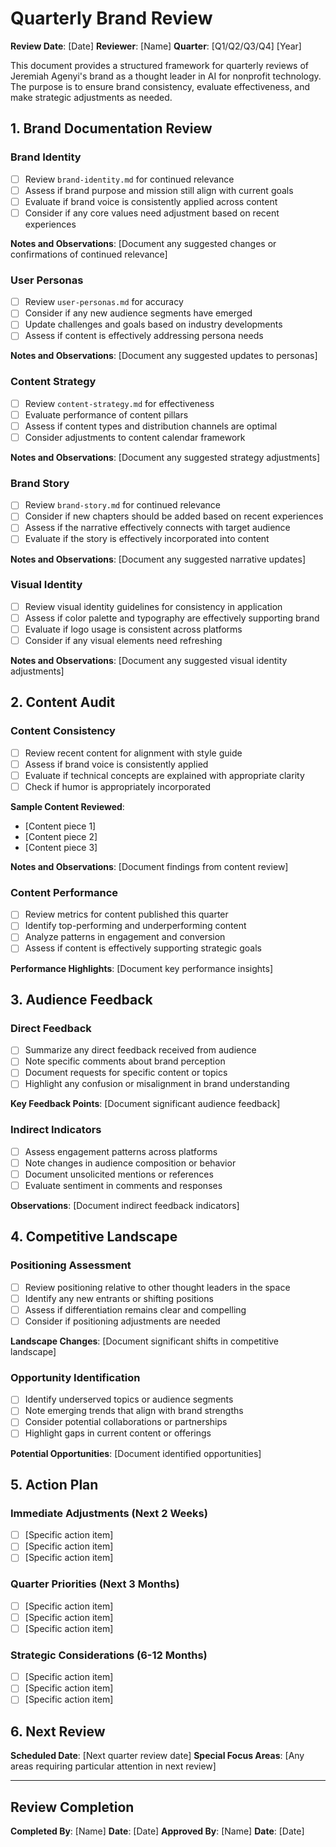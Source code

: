 # Quarterly Brand Review

**Review Date**: [Date]
**Reviewer**: [Name]
**Quarter**: [Q1/Q2/Q3/Q4] [Year]

This document provides a structured framework for quarterly reviews of Jeremiah Agenyi's brand as a thought leader in AI for nonprofit technology. The purpose is to ensure brand consistency, evaluate effectiveness, and make strategic adjustments as needed.

## 1. Brand Documentation Review

### Brand Identity
- [ ] Review `brand-identity.md` for continued relevance
- [ ] Assess if brand purpose and mission still align with current goals
- [ ] Evaluate if brand voice is consistently applied across content
- [ ] Consider if any core values need adjustment based on recent experiences

**Notes and Observations**:
[Document any suggested changes or confirmations of continued relevance]

### User Personas
- [ ] Review `user-personas.md` for accuracy
- [ ] Consider if any new audience segments have emerged
- [ ] Update challenges and goals based on industry developments
- [ ] Assess if content is effectively addressing persona needs

**Notes and Observations**:
[Document any suggested updates to personas]

### Content Strategy
- [ ] Review `content-strategy.md` for effectiveness
- [ ] Evaluate performance of content pillars
- [ ] Assess if content types and distribution channels are optimal
- [ ] Consider adjustments to content calendar framework

**Notes and Observations**:
[Document any suggested strategy adjustments]

### Brand Story
- [ ] Review `brand-story.md` for continued relevance
- [ ] Consider if new chapters should be added based on recent experiences
- [ ] Assess if the narrative effectively connects with target audience
- [ ] Evaluate if the story is effectively incorporated into content

**Notes and Observations**:
[Document any suggested narrative updates]

### Visual Identity
- [ ] Review visual identity guidelines for consistency in application
- [ ] Assess if color palette and typography are effectively supporting brand
- [ ] Evaluate if logo usage is consistent across platforms
- [ ] Consider if any visual elements need refreshing

**Notes and Observations**:
[Document any suggested visual identity adjustments]

## 2. Content Audit

### Content Consistency
- [ ] Review recent content for alignment with style guide
- [ ] Assess if brand voice is consistently applied
- [ ] Evaluate if technical concepts are explained with appropriate clarity
- [ ] Check if humor is appropriately incorporated

**Sample Content Reviewed**:
- [Content piece 1]
- [Content piece 2]
- [Content piece 3]

**Notes and Observations**:
[Document findings from content review]

### Content Performance
- [ ] Review metrics for content published this quarter
- [ ] Identify top-performing and underperforming content
- [ ] Analyze patterns in engagement and conversion
- [ ] Assess if content is effectively supporting strategic goals

**Performance Highlights**:
[Document key performance insights]

## 3. Audience Feedback

### Direct Feedback
- [ ] Summarize any direct feedback received from audience
- [ ] Note specific comments about brand perception
- [ ] Document requests for specific content or topics
- [ ] Highlight any confusion or misalignment in brand understanding

**Key Feedback Points**:
[Document significant audience feedback]

### Indirect Indicators
- [ ] Assess engagement patterns across platforms
- [ ] Note changes in audience composition or behavior
- [ ] Document unsolicited mentions or references
- [ ] Evaluate sentiment in comments and responses

**Observations**:
[Document indirect feedback indicators]

## 4. Competitive Landscape

### Positioning Assessment
- [ ] Review positioning relative to other thought leaders in the space
- [ ] Identify any new entrants or shifting positions
- [ ] Assess if differentiation remains clear and compelling
- [ ] Consider if positioning adjustments are needed

**Landscape Changes**:
[Document significant shifts in competitive landscape]

### Opportunity Identification
- [ ] Identify underserved topics or audience segments
- [ ] Note emerging trends that align with brand strengths
- [ ] Consider potential collaborations or partnerships
- [ ] Highlight gaps in current content or offerings

**Potential Opportunities**:
[Document identified opportunities]

## 5. Action Plan

### Immediate Adjustments (Next 2 Weeks)
- [ ] [Specific action item]
- [ ] [Specific action item]
- [ ] [Specific action item]

### Quarter Priorities (Next 3 Months)
- [ ] [Specific action item]
- [ ] [Specific action item]
- [ ] [Specific action item]

### Strategic Considerations (6-12 Months)
- [ ] [Specific action item]
- [ ] [Specific action item]
- [ ] [Specific action item]

## 6. Next Review

**Scheduled Date**: [Next quarter review date]
**Special Focus Areas**: [Any areas requiring particular attention in next review]

---

## Review Completion

**Completed By**: [Name]
**Date**: [Date]
**Approved By**: [Name]
**Date**: [Date]
